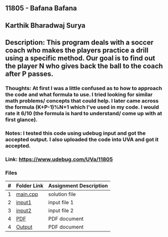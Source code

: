 ## 11805 - Bafana Bafana
## Karthik Bharadwaj Surya

## Description: This program deals with a soccer coach who makes the players practice a drill using a specific method. Our goal is to find out the player N who gives back the ball to the coach after P passes. 

### Thoughts: At first I was a little confused as to how to approach the code and what formula to use. I tried looking for similar math problems/ concepts that could help. I later came across the formula (K+P-1)%N+1 which I've used in my code. I would rate it 6/10 (the formula is hard to understand/ come up with at first glance). 

### Notes: I tested this code using udebug input and got the accepted output. I also uploaded the code into UVA and got  it accepted. 
### Link: https://www.udebug.com/UVa/11805

### Files

|   #   | Folder Link                            | Assignment Description                               |
| :---: | -------------------------------------- | ---------------------------------------------------- |
|   1   | [main.cpp](./main.cpp)                 | solution file                                        |
|   2   | [input1](./in1.txt)                    | input file 1                                         |
|   3   | [input2](./in2.txt)                    | input file 2                                         |
|   4   | [PDF](./p11805.pdf)                    | PDF document                                         |
|   4   | [Output](./out1.txt)                   | PDF document                                         |

